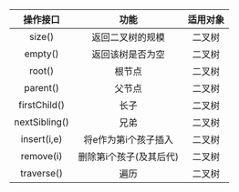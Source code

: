 | 操作接口      | 功能                    | 适用对象     |
| :----------:  | :------:                | :----------: |
| size()        | 返回二叉树的规模        | 二叉树       |
| empty()       | 返回该树是否为空        | 二叉树       |
| root()        | 根节点                  | 二叉树       |
| parent()      | 父节点                  | 二叉树       |
| firstChild()  | 长子                    | 二叉树       |
| nextSibling() | 兄弟                    | 二叉树       |
| insert(i,e)   | 将e作为第i个孩子插入    | 二叉树       |
| remove(i)     | 删除第i个孩子(及其后代) | 二叉树       |
| traverse()    | 遍历                    | 二叉树       |
